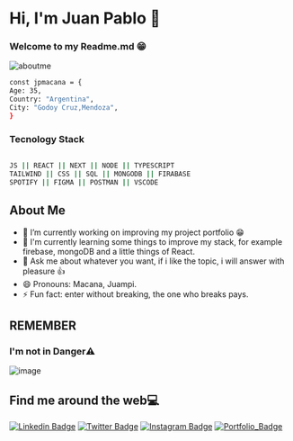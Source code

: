 # Hi, I'm Juan Pablo 👋

### Welcome to my Readme.md 😁

![aboutme](https://user-images.githubusercontent.com/82981434/192354877-6dada281-0281-4738-ba73-df5d99365d14.jpg)

```bash
const jpmacana = {
Age: 35,
Country: "Argentina",
City: "Godoy Cruz,Mendoza",
}
```




### Tecnology Stack

```bash

JS || REACT || NEXT || NODE || TYPESCRIPT
TAILWIND || CSS || SQL || MONGODB || FIRABASE
SPOTIFY || FIGMA || POSTMAN || VSCODE
```

## About Me

- 🔭 I’m currently working on improving my project portfolio 😁
- 🌱 I'm currently learning some things to improve my stack, for example firebase, mongoDB and a little things of React.
- 💬 Ask me about whatever you want, if i like the topic, i will answer with pleasure 👍
- 😄 Pronouns: Macana, Juampi.
- ⚡ Fun fact: enter without breaking, the one who breaks pays. 


## REMEMBER


### I'm not in Danger⚠️

![image](https://tenor.com/es/ver/im-the-one-who-knocks-walter-white-bryan-cranston-breaking-bad-gif-9579329.gif)



## Find me around the web💻

[![Linkedin Badge](https://img.shields.io/badge/-jpsenatra-blue?style=flat-square&logo=Linkedin&logoColor=white&link=https://www.linkedin.com/in/jpsenatra/)](https://www.linkedin.com/in/jpsenatra/) 
[![Twitter Badge](https://img.shields.io/badge/-@jpsenatra-1ca0f1?style=flat-square&labelColor=1ca0f1&logo=twitter&logoColor=white&link=https://twitter.com/jpsenatra)](https://twitter.com/jpsenatra)
[![Instagram Badge](https://img.shields.io/badge/-@jpmacana-D7008A?style=flat-square&labelColor=D7008A&logo=Instagram&logoColor=white&link=https://www.instagram.com/jpmacana/)](https://www.instagram.com/jpmacana/)
[![Portfolio_Badge](https://img.shields.io/badge/-portfolio-success?style=flat-square&logoColor=white&logo=github&link=https://portfolio-nextjs-macana-2023.vercel.app/)](https://portfolio-nextjs-macana-2023.vercel.app/)






